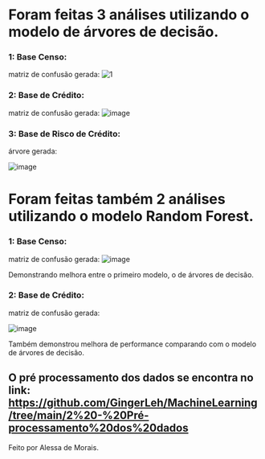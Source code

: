 # Foram feitas 3 análises utilizando o modelo de árvores de decisão. 

### 1: Base Censo: 

matriz de confusão gerada: 
![1](https://user-images.githubusercontent.com/97564327/208271464-079c86c1-23b5-42c6-97e0-54fffe595300.png)

### 2: Base de Crédito: 

matriz de confusão gerada: 
![image](https://user-images.githubusercontent.com/97564327/208271497-3521880e-38e1-437b-8b00-1fda8689ee94.png)

### 3: Base de Risco de Crédito: 

árvore gerada:

![image](https://user-images.githubusercontent.com/97564327/208271586-2d0777ee-d36f-464f-9509-2753b3b27c59.png)

# Foram feitas também 2 análises utilizando o modelo Random Forest. 

### 1: Base Censo: 

matriz de confusão gerada:
![image](https://user-images.githubusercontent.com/97564327/208271644-a5bb2145-c2e1-40a7-86c9-d1f381244d37.png)

Demonstrando melhora entre o primeiro modelo, o de árvores de decisão. 

### 2: Base de Crédito: 

matriz de confusão gerada: 

![image](https://user-images.githubusercontent.com/97564327/208271656-0c697b15-5fec-4528-8425-fee66fad43c0.png)

Também demonstrou melhora de performance comparando com o modelo de árvores de decisão. 


## O pré processamento dos dados se encontra no link: https://github.com/GingerLeh/MachineLearning/tree/main/2%20-%20Pré-processamento%20dos%20dados
Feito por Alessa de Morais. 
